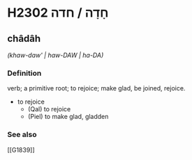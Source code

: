 # H2302 חָדָה / חדה

## châdâh

_(khaw-daw' | haw-DAW | ha-DA)_

### Definition

verb; a primitive root; to rejoice; make glad, be joined, rejoice.

- to rejoice
    - (Qal) to rejoice
    - (Piel) to make glad, gladden
### See also

[[G1839]]

